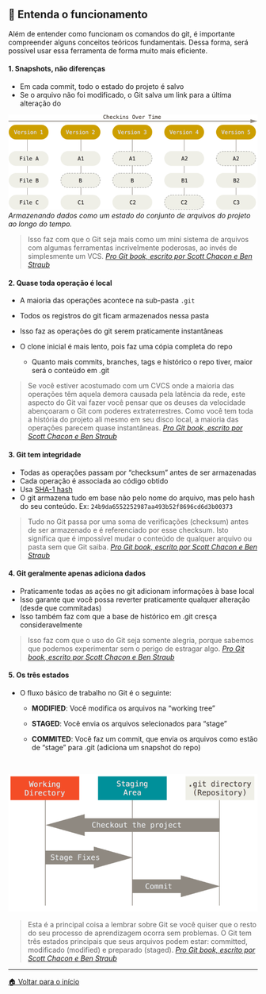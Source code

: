 ## 📗 Entenda o funcionamento

Além de entender como funcionam os comandos do git, é importante compreender alguns conceitos teóricos fundamentais. Dessa forma, será possível usar essa ferramenta de forma muito mais eficiente.

<!-- https://www.lumis.com.br/a-lumis/blog/git-conceitos-basicos.htm -->

#### 1. Snapshots, não diferenças

- Em cada commit, todo o estado do projeto é salvo
- Se o arquivo não foi modificado, o Git salva um link para a última alteração do

![Linha do tempo de checkins](./../assets/images/git-concepts-02.png)
_Armazenando dados como um estado do conjunto de arquivos do projeto ao longo do tempo._

> Isso faz com que o Git seja mais como um mini sistema de arquivos com algumas ferramentas incrivelmente poderosas, ao invés de simplesmente um VCS.
> [_Pro Git book, escrito por Scott Chacon e Ben Straub_](https://git-scm.com/book/pt-br/v2/Come%C3%A7ando-O-B%C3%A1sico-do-Git)

#### 2. Quase toda operação é local

- A maioria das operações acontece na sub-pasta `.git`
- Todos os registros do git ficam armazenados nessa pasta
- Isso faz as operações do git serem praticamente instantâneas

- O clone inicial é mais lento, pois faz uma cópia completa do repo
  - Quanto mais commits, branches, tags e histórico o repo tiver, maior será o conteúdo em .git

> Se você estiver acostumado com um CVCS onde a maioria das operações têm aquela demora causada pela latência da rede, este aspecto do Git vai fazer você pensar que os deuses da velocidade abençoaram o Git com poderes extraterrestres. Como você tem toda a história do projeto ali mesmo em seu disco local, a maioria das operações parecem quase instantâneas.
> [_Pro Git book, escrito por Scott Chacon e Ben Straub_](https://git-scm.com/book/pt-br/v2/Come%C3%A7ando-O-B%C3%A1sico-do-Git)

#### 3. Git tem integridade

- Todas as operações passam por “checksum” antes de ser armazenadas
- Cada operação é associada ao código obtido
- Usa [SHA-1 hash](https://en.wikipedia.org/wiki/SHA-1)
- O git armazena tudo em base não pelo nome do arquivo, mas pelo hash do seu conteúdo. Ex: `24b9da6552252987aa493b52f8696cd6d3b00373`

> Tudo no Git passa por uma soma de verificações (checksum) antes de ser armazenado e é referenciado por esse checksum. Isto significa que é impossível mudar o conteúdo de qualquer arquivo ou pasta sem que Git saiba.
> [_Pro Git book, escrito por Scott Chacon e Ben Straub_](https://git-scm.com/book/pt-br/v2/Come%C3%A7ando-O-B%C3%A1sico-do-Git)

#### 4. Git geralmente apenas adiciona dados

- Praticamente todas as ações no git adicionam informações à base local
- Isso garante que você possa reverter praticamente qualquer alteração (desde que commitadas)
- Isso também faz com que a base de histórico em .git cresça consideravelmente

> Isso faz com que o uso do Git seja somente alegria, porque sabemos que podemos experimentar sem o perigo de estragar algo.
> [_Pro Git book, escrito por Scott Chacon e Ben Straub_](https://git-scm.com/book/pt-br/v2/Come%C3%A7ando-O-B%C3%A1sico-do-Git)

#### 5. Os três estados

- O fluxo básico de trabalho no Git é o seguinte:

  - **MODIFIED**: Você modifica os arquivos na “working tree”
  - **STAGED**: Você envia os arquivos selecionados para “stage”
  - **COMMITED**: Você faz um commit, que envia os arquivos como estão de “stage” para .git (adiciona um snapshot do repo)

    <br/>

![Diretório de trabalho, área de preparo, e o diretório Git](./../assets/images/git-concepts-01.png)

> Esta é a principal coisa a lembrar sobre Git se você quiser que o resto do seu processo de aprendizagem ocorra sem problemas. O Git tem três estados principais que seus arquivos podem estar: committed, modificado (modified) e preparado (staged).
> [_Pro Git book, escrito por Scott Chacon e Ben Straub_](https://git-scm.com/book/pt-br/v2/Come%C3%A7ando-O-B%C3%A1sico-do-Git)

---

[🏠 Voltar para o início](./../README.md)

